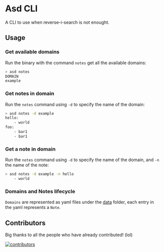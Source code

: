 # Asd CLI

A CLI to use when reverse-i-search is not enought.

## Usage

### Get available domains

Run the binary with the command `notes` get all the available domains:

```bash
> asd notes
DOMAIN
example
```

### Get notes in domain

Run the `notes` command using `-d` to specify the name of the domain:

```bash
> asd notes -d example
hello:
    - world
foo:
    - bar1
    - bar1
```

### Get a note in domain

Run the `notes` command using `-d` to specify the name of the domain, and `-n` the name of the note:

```bash
> asd notes -d example -n hello
    - world
```

### Domains and Notes lifecycle

`Domains` are represented as yaml files under the [data](./cmd/data/) folder, each entry in the yaml represents a `Note`.

## Contributors

Big thanks to all the people who have already contributed! (lol)

[![contributors](https://contrib.rocks/image?repo=mulecalle/asd-cli)](https://github.com/mulecalle/asd-cli/graphs/contributors)
